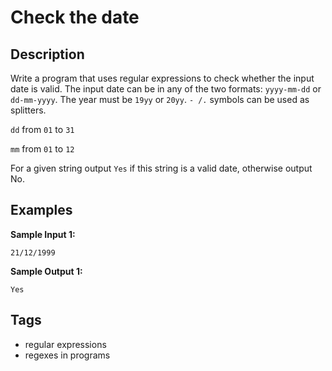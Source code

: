 #  Check the date

## Description
Write a program that uses regular expressions to check whether the input date is valid.
The input date can be in any of the two formats: `yyyy-mm-dd` or `dd-mm-yyyy`. The year must be `19yy` or `20yy`. `- /.` symbols can be used as splitters.

`dd` from `01` to `31`

`mm` from `01` to `12`


For a given string output `Yes` if this string is a valid date, otherwise output No.

## Examples
**Sample Input 1:**
```console
21/12/1999
```

**Sample Output 1:**
```console
Yes
```

## Tags
- regular expressions
- regexes in programs